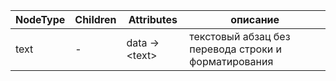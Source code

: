 | NodeType | Children | Attributes       | описание                                             |
| -------- | -------- | ---------------- | ---------------------------------------------------- |
| text     | -        | data -> \<text\> | текстовый абзац без перевода строки и форматирования |